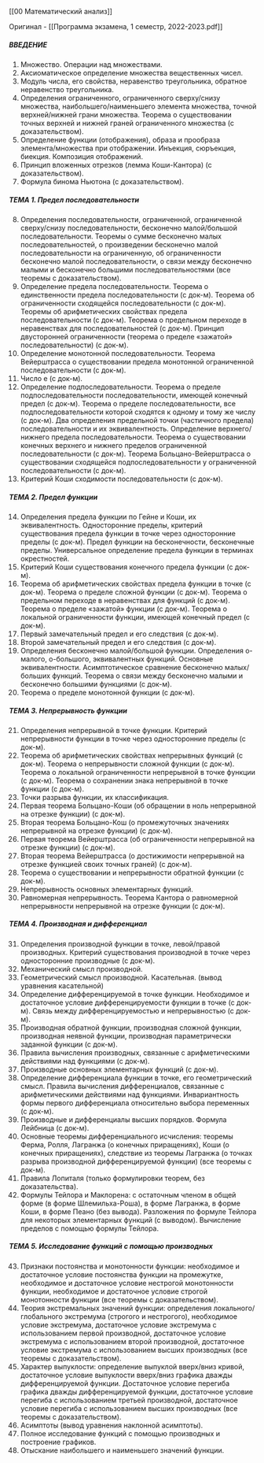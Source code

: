 [[00 Математический анализ]]

Оригинал - [[Программа экзамена, 1 семестр, 2022-2023.pdf]]

##### ВВЕДЕНИЕ
1. Множество. Операции над множествами.
2. Аксиоматическое определение множества вещественных чисел.
3. Модуль числа, его свойства, неравенство треугольника, обратное неравенство треугольника.
4. Определения ограниченного, ограниченного сверху/снизу множества, наибольшего/наименьшего элемента множества, точной верхней/нижней грани множества. Теорема о существовании точных верхней и нижней граней ограниченного множества (с доказательством).
5. Определение функции (отображения), образа и прообраза элемента/множества при отображении. Инъекция, сюръекция, биекция. Композиция отображений.
6. Принцип вложенных отрезков (лемма Коши-Кантора) (с доказательством).
7. Формула бинома Ньютона (с доказательством).

##### ТЕМА 1. Предел последовательности
8. Определения последовательности, ограниченной, ограниченной сверху/снизу последовательности, бесконечно малой/большой последовательности. Теоремы о сумме бесконечно малых последовательностей, о произведении бесконечно малой последовательности на ограниченную, об ограниченности бесконечно малой последовательности, о связи между бесконечно малыми и бесконечно большими последовательностями (все теоремы с доказательством).
9. Определение предела последовательности. Теорема о единственности предела последовательности (с док-м). Теорема об ограниченности сходящейся последовательности (с док-м). Теоремы об арифметических свойствах предела последовательности (с док-м). Теорема о предельном переходе в неравенствах для последовательностей (с док-м). Принцип двусторонней ограниченности (теорема о пределе «зажатой» последовательности) (с док-м).
10. Определение монотонной последовательности. Теорема Вейерштрасса о существовании предела монотонной ограниченной последовательности (с док-м).
11. Число е (с док-м).
12. Определение подпоследовательности. Теорема о пределе подпоследовательности последовательности, имеющей конечный предел (с док-м). Теорема о пределе последовательности, все подпоследовательности которой сходятся к одному и тому же числу (с док-м). Два определения предельной точки (частичного предела) последовательности и их эквивалентность. Определение верхнего/нижнего предела последовательности. Теорема о существовании конечных верхнего и нижнего пределов ограниченной последовательности (с док-м). Теорема Больцано-Вейерштрасса о существовании сходящейся подпоследовательности у ограниченной последовательности (с док-м).
13. Критерий Коши сходимости последовательности (с док-м).  

##### ТЕМА 2. Предел функции
14. Определения предела функции по Гейне и Коши, их эквивалентность. Односторонние пределы, критерий существования предела функции в точке через односторонние пределы (с док-м). Предел функции на бесконечности, бесконечные пределы. Универсальное определение предела функции в терминах окрестностей.
15. Критерий Коши существования конечного предела функции (с док-м).
16. Теорема об арифметических свойствах предела функции в точке (с док-м). Теорема о пределе сложной функции (с док-м). Теорема о предельном переходе в неравенствах для функций (с док-м). Теорема о пределе «зажатой» функции (с док-м). Теорема о локальной ограниченности функции, имеющей конечный предел (с док-м).
17. Первый замечательный предел и его следствия (с док-м).
18. Второй замечательный предел и его следствия (с док-м).
19. Определения бесконечно малой/большой функции. Определения о-малого, о-большого, эквивалентных функций. Основные эквивалентности. Асимптотическое сравнение бесконечно малых/больших функций. Теорема о связи между бесконечно малыми и бесконечно большими функциями (с док-м).
20. Теорема о пределе монотонной функции (с док-м). 

##### ТЕМА 3. Непрерывность функции
21. Определения непрерывной в точке функции. Критерий непрерывности функции в точке через односторонние пределы (с док-м).
22. Теорема об арифметических свойствах непрерывных функций (с док-м). Теорема о непрерывности сложной функции (с док-м). Теорема о локальной ограниченности непрерывной в точке функции (с док-м). Теорема о сохранении знака непрерывной в точке функции (с док-м).
23. Точки разрыва функции, их классификация.
24. Первая теорема Больцано-Коши (об обращении в ноль непрерывной на отрезке функции) (с док-м).
25. Вторая теорема Больцано-Кош (о промежуточных значениях непрерывной на отрезке функции) (с док-м).
26. Первая теорема Вейерштрасса (об ограниченности непрерывной на отрезке функции) (с док-м).
27. Вторая теорема Вейерштрасса (о достижимости непрерывной на отрезке функцией своих точных граней) (с док-м).
28. Теорема о существовании и непрерывности обратной функции (с док-м).
29. Непрерывность основных элементарных функций.
30. Равномерная непрерывность. Теорема Кантора о равномерной непрерывности непрерывной на отрезке функции (с док-м).

##### ТЕМА 4. Производная и дифференциал
31. Определения производной функции в точке, левой/правой производных. Критерий существования производной в точке через односторонние производные (с док-м).
32. Механический смысл производной.
33. Геометрический смысл производной. Касательная. (вывод уравнения касательной)
34. Определение дифференцируемой в точке функции. Необходимое и достаточное условие дифференцируемости функции в точке (с док-м). Связь между дифференцируемостью и непрерывностью (с док-м).
35. Производная обратной функции, производная сложной функции, производная неявной функции, производная параметрически заданной функции (с док-м).
36. Правила вычисления производных, связанные с арифметическими действиями над функциями (с док-м).
37. Производные основных элементарных функций (с док-м).
38. Определение дифференциала функции в точке, его геометрический смысл. Правила вычисления дифференциалов, связанные с арифметическими действиями над функциями. Инвариантность формы первого дифференциала относительно выбора переменных (с док-м).
39. Производные и дифференциалы высших порядков. Формула Лейбница (с док-м).
40. Основные теоремы дифференциального исчисления: теоремы Ферма, Ролля, Лагранжа (о конечных приращениях), Коши (о конечных приращениях), следствие из теоремы Лагранжа (о точках разрыва производной дифференцируемой функции) (все теоремы с док-м).
41. Правила Лопиталя (только формулировки теорем, без доказательства).
42. Формулы Тейлора и Маклорена: с остаточным членом в общей форме (в форме Шлемильха-Роша), в форме Лагранжа, в форме Коши, в форме Пеано (без вывода). Разложения по формуле Тейлора для некоторых элементарных функций (с выводом). Вычисление пределов с помощью формулы Тейлора.

##### ТЕМА 5. Исследование функций с помощью производных
43. Признаки постоянства и монотонности функции: необходимое и достаточное условие постоянства функции на промежутке, необходимое и достаточное условие нестрогой монотонности функции, необходимое и достаточное условие строгой монотонности функции (все теоремы с доказательством).
44. Теория экстремальных значений функции: определения локального/глобального экстремума (строгого и нестрогого), необходимое условие экстремума, достаточное условие экстремума с использованием первой производной, достаточное условие экстремума с использованием второй производной, достаточное условие экстремума с использованием высших производных (все теоремы с доказательством).
45. Характер выпуклости: определение выпуклой вверх/вниз кривой, достаточное условие выпуклости вверх/вниз графика дважды дифференцируемой функции. Достаточное условие перегиба графика дважды дифференцируемой функции, достаточное условие перегиба с использованием третьей производной, достаточное условие перегиба с использованием высших производных (все теоремы с доказательством).
46. Асимптоты (вывод уравнения наклонной асимптоты).
47. Полное исследование функций с помощью производных и построение графиков.
48. Отыскание наибольшего и наименьшего значений функции.